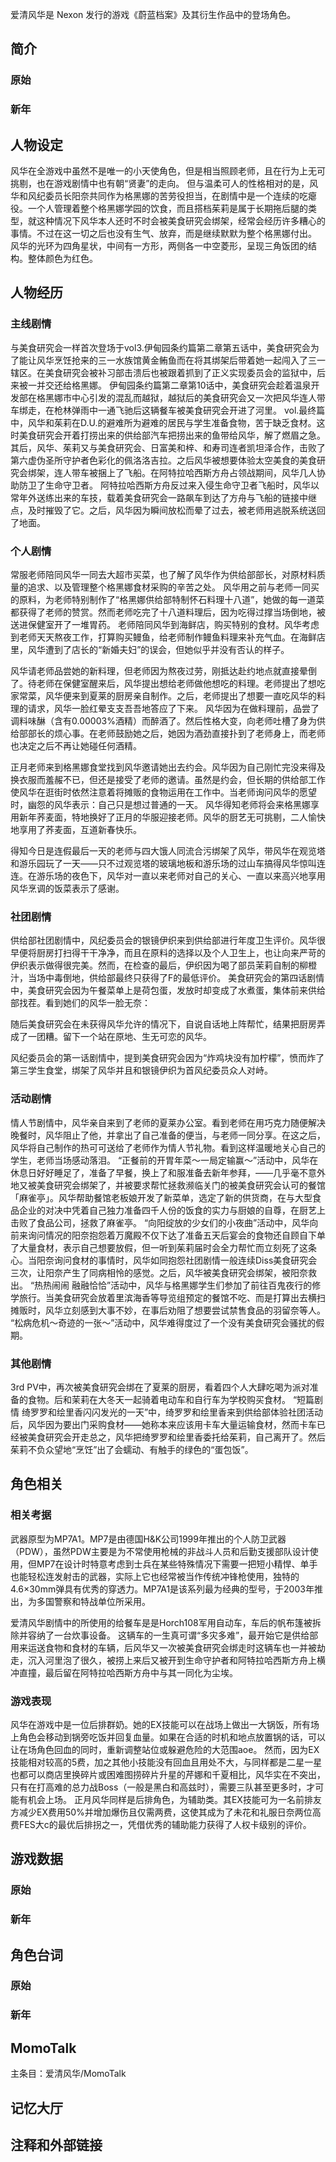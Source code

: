 爱清风华是 Nexon 发行的游戏《蔚蓝档案》及其衍生作品中的登场角色。

## 简介

### 原始

### 新年

## 人物设定
风华在全游戏中虽然不是唯一的小天使角色，但是相当照顾老师，且在行为上无可挑剔，也在游戏剧情中也有朝“贤妻”的走向。
但与温柔可人的性格相对的是，风华和风纪委员长阳奈共同作为格黑娜的苦劳役担当，在剧情中是一个连续的吃瘪役。一个人管理着整个格黑娜学园的饮食，而且搭档茱莉是属于长期拖后腿的类型，就这种情况下风华本人还时不时会被美食研究会绑架，经常会经历许多糟心的事情。不过在这一切之后也没有生气、放弃，而是继续默默为整个格黑娜付出。
风华的光环为四角星状，中间有一方形，两侧各一中空菱形，呈现三角饭团的结构。整体颜色为红色。

## 人物经历

### 主线剧情
与美食研究会一样首次登场于vol3.伊甸园条约篇第二章第五话中，美食研究会为了能让风华烹饪抢来的三一水族馆黄金鲔鱼而在将其绑架后带着她一起闯入了三一辖区。在美食研究会被补习部击溃后也被跟着抓到了正义实现委员会的监狱中，后来被一并交还给格黑娜。
伊甸园条约篇第二章第10话中，美食研究会趁着温泉开发部在格黑娜市中心引发的混乱而越狱，越狱后的美食研究会又一次把风华连人带车绑走，在枪林弹雨中一通飞驰后这辆餐车被美食研究会开进了河里。
vol.最终篇中，风华和茱莉在D.U.的避难所为避难的居民与学生准备食物，苦于缺乏食材。这时美食研究会开着打捞出来的供给部汽车把捞出来的鱼带给风华，解了燃眉之急。其后，风华、茱莉又与美食研究会、日富美和梓、和寿司连者凯坦泽合作，击败了第六虚伪圣所守护者色彩化的佩洛洛吉拉。之后风华被想要体验太空美食的美食研究会绑架，连人带车被捆上了飞船。在阿特拉哈西斯方舟占领战期间，风华几人协助防卫了生命守卫者。
阿特拉哈西斯方舟反过来入侵生命守卫者飞船时，风华以常年外送练出来的车技，载着美食研究会一路飙车到达了方舟与飞船的链接中继点，及时摧毁了它。之后，风华因为瞬间放松而晕了过去，被老师用逃脱系统送回了地面。

### 个人剧情
常服老师陪同风华一同去大超市买菜，也了解了风华作为供给部部长，对原材料质量的追求、以及管理整个格黑娜食材采购的辛苦之处。
风华用之前与老师一同买的原料，为老师特别制作了“格黑娜供给部特制怀石料理十八道”，她做的每一道菜都获得了老师的赞赏。然而老师吃完了十八道料理后，因为吃得过撑当场倒地，被送进保健室开了一堆胃药。
老师陪同风华到海鲜店，购买特别的食材。风华考虑到老师天天熬夜工作，打算购买鳗鱼，给老师制作鳗鱼料理来补充气血。在海鲜店里，风华遭到了店长的“新婚夫妇”的误会，但她似乎并没有否认的样子。

风华请老师品尝她的新料理，但老师因为熬夜过劳，刚抵达赴约地点就直接晕倒了。待老师在保健室醒来后，风华提出想给老师做他想吃的料理。老师提出了想吃家常菜，风华便来到夏莱的厨房亲自制作。之后，老师提出了想要一直吃风华的料理的请求，风华一脸红晕支支吾吾地答应了下来。
风华因为在做料理前，品尝了调料味醂（含有0.00003%酒精）而醉酒了。然后性格大变，向老师吐槽了身为供给部部长的烦心事。在老师鼓励她之后，她因为酒劲直接扑到了老师身上，而老师也决定之后不再让她碰任何酒精。

正月老师来到格黑娜食堂找到风华邀请她出去约会。风华因为自己刚忙完没来得及换衣服而羞赧不已，但还是接受了老师的邀请。虽然是约会，但长期的供给部工作使风华在逛街时依然注意着将摊贩的食物运用在工作中。当老师询问风华的愿望时，幽怨的风华表示：自己只是想过普通的一天。
风华得知老师将会来格黑娜享用新年荞麦面，特地换好了正月的华服迎接老师。风华的厨艺无可挑剔，二人愉快地享用了荞麦面，互道新春快乐。

得知今日是连假最后一天的老师与四大饿人同流合污绑架了风华，带风华在观览塔和游乐园玩了一天——只不过观览塔的玻璃地板和游乐场的过山车搞得风华惊叫连连。在游乐场的夜色下，风华对一直以来老师对自己的关心、一直以来高兴地享用风华烹调的饭菜表示了感谢。

### 社团剧情
供给部社团剧情中，风纪委员会的银镜伊织来到供给部进行年度卫生评价。风华很早便将厨房打扫得干干净净，而且在原料的选择以及个人卫生上，也让向来严苛的伊织表示做得很完美。然而，在检查的最后，伊织因为喝了部员茉莉自制的柳橙汁，当场中毒倒地，供给部最终只获得了F的最低评价。
美食研究会的第四话剧情中，美食研究会因为午餐菜单上是荷包蛋，发放时却变成了水煮蛋，集体前来供给部找茬。看到她们的风华一脸无奈：

随后美食研究会在未获得风华允许的情况下，自说自话地上阵帮忙，结果把厨房弄成了一团糟。留下一个站在原地、生无可恋的风华。

风纪委员会的第一话剧情中，提到美食研究会因为“炸鸡块没有加柠檬”，愤而炸了第三学生食堂，绑架了风华并且和银镜伊织为首风纪委员众人对峙。

### 活动剧情
情人节剧情中，风华亲自来到了老师的夏莱办公室。看到老师在用巧克力随便解决晚餐时，风华阻止了他，并拿出了自己准备的便当，与老师一同分享。在这之后，风华将自己制作的热可可送给了老师作为情人节礼物。看到这样温暖地关心自己的学生，老师当场感动落泪。
“正餐前的开胃年菜～一局定输赢～”活动中，风华在休息日好好睡足了，准备了早餐，换上了和服准备去新年参拜，——几乎毫不意外地又被美食研究会绑架了，并被要求帮忙拯救濒临关门的被美食研究会认可的餐馆「麻雀亭」。风华帮助餐馆老板娘开发了新菜单，选定了新的供货商，在与大型食品企业的对决中凭着自己独力准备四千人份的饭食的实力与厨娘的自尊，在厨艺上击败了食品公司，拯救了麻雀亭。
“向阳绽放的少女们的小夜曲”活动中，风华向前来询问情况的阳奈抱怨着万魔殿不仅下达了准备五天后宴会的食物还自顾自下单了大量食材，表示自己想要放假，但一听到茱莉届时会全力帮忙而立刻死了这条心。当阳奈询问食材的事情时，风华如同抱怨社团剧情一般连续Diss美食研究会三次，让阳奈产生了同病相怜的感觉。之后，风华被美食研究会绑架，被阳奈救出。
“热热闹闹 融融恰恰”活动中，风华与格黑娜学生们参加了前往百鬼夜行的修学旅行。当美食研究会放着里滨海香等导览组预定的餐馆不吃、而是打算出去横扫摊贩时，风华立刻感到大事不妙，在事后劝阻了想要尝试禁售食品的羽留奈等人。
“松病危机～奇迹的一张～”活动中，风华难得度过了一个没有美食研究会骚扰的假期。

### 其他剧情
3rd PV中，再次被美食研究会绑在了夏莱的厨房，看着四个人大肆吃喝为派对准备的食物。后和茉莉在大冬天一起骑着电动车和自行车为学校购买食材。
“短篇剧情 绮罗罗和绘里香闪闪发光的一天”中，绮罗罗和绘里香来到供给部体验社团活动后，风华因为要出门采购食材——她称本来应该用卡车大量运输食材，然而卡车已经被美食研究会开走总之，风华把绮罗罗和绘里香委托给茱莉，自己离开了。然后茱莉不负众望地“烹饪”出了会蠕动、有触手的绿色的“蛋包饭”。

## 角色相关

### 相关考据
武器原型为MP7A1。MP7是由德国H&K公司1999年推出的个人防卫武器（PDW），虽然PDW主要是为不常使用枪械的非战斗人员和后勤支援部队设计使用，但MP7在设计时特意考虑到士兵在某些特殊情况下需要一把短小精悍、单手也能轻松连发射击的武器，实际上它也经常被当作传统冲锋枪使用，独特的4.6×30mm弹具有优秀的穿透力。MP7A1是该系列最为经典的型号，于2003年推出，为多国警察和特战单位所采用。

爱清风华剧情中的所使用的给餐车是是Horch108军用自动车，车后的帆布篷被拆除并容纳了一台炊事设备。
这辆车的一生真可谓“多灾多难”，最开始它是供给部用来运送食物和食材的车辆，后风华又一次被美食研究会绑走时这辆车也一并被劫走，沉入河里泡了很久，被捞上来后又被开到生命守护者和阿特拉哈西斯方舟上横冲直撞，最后留在阿特拉哈西斯方舟中与其一同化为尘埃。

### 游戏表现
风华在游戏中是一位后排群奶。她的EX技能可以在战场上做出一大锅饭，所有场上角色会移动到锅旁吃饭并回复血量。如果在合适的时机和地点放置锅的话，可以让在场角色回血的同时，重新调整站位或躲避危险的大范围aoe。
然而，因为EX技能相对较高的5费，加之其他小技能没有回血且用处不大，与同样都是二星一星也都可以商店里换碎片或困难图捞碎片升星的芹娜和千夏相比，风华实在不突出，只有在打高难的总力战Boss（一般是黑白和高兹时），需要三队甚至更多时，才可能有机会上场。
正月风华同样是后排角色，为辅助类。其EX技能可为一名前排友方减少EX费用50%并增加爆伤且仅需两费，这使其成为了未花和礼服日奈两位高费FES大c的最优后排拐之一，凭借优秀的辅助能力获得了人权卡级别的评价。

## 游戏数据

### 原始

### 新年

## 角色台词

### 原始

### 新年

## MomoTalk
主条目：爱清风华/MomoTalk

## 记忆大厅

		

## 注释和外部链接